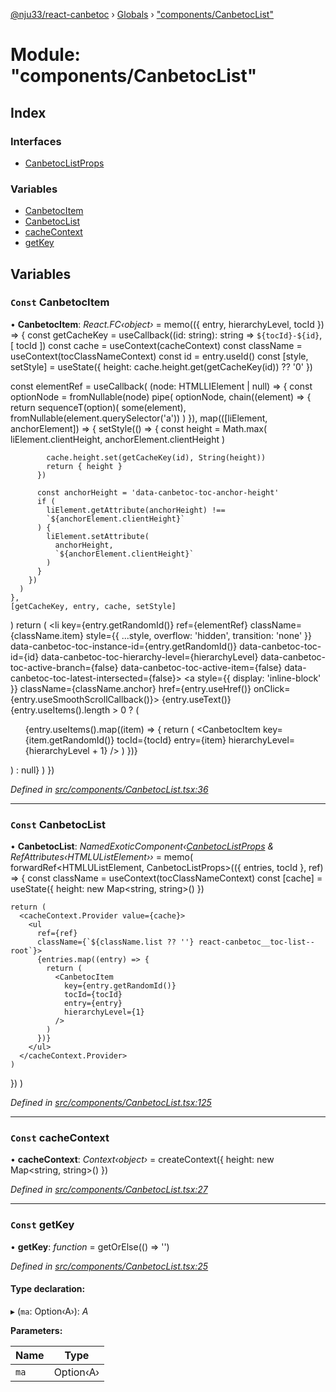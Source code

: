 [@nju33/react-canbetoc](../README.md) › [Globals](../globals.md) › ["components/CanbetocList"](_components_canbetoclist_.md)

# Module: "components/CanbetocList"

## Index

### Interfaces

* [CanbetocListProps](../interfaces/_components_canbetoclist_.canbetoclistprops.md)

### Variables

* [CanbetocItem](_components_canbetoclist_.md#const-canbetocitem)
* [CanbetocList](_components_canbetoclist_.md#const-canbetoclist)
* [cacheContext](_components_canbetoclist_.md#const-cachecontext)
* [getKey](_components_canbetoclist_.md#const-getkey)

## Variables

### `Const` CanbetocItem

• **CanbetocItem**: *React.FC‹object›* = memo(({ entry, hierarchyLevel, tocId }) => {
  const getCacheKey = useCallback((id: string): string => `${tocId}-${id}`, [
    tocId
  ])
  const cache = useContext(cacheContext)
  const className = useContext(tocClassNameContext)
  const id = entry.useId()
  const [style, setStyle] = useState<any>({
    height: cache.height.get(getCacheKey(id)) ?? '0'
  })

  const elementRef = useCallback(
    (node: HTMLLIElement | null) => {
      const optionNode = fromNullable(node)
      pipe(
        optionNode,
        chain((element) => {
          return sequenceT(option)(
            some(element),
            fromNullable(element.querySelector('a'))
          )
        }),
        map(([liElement, anchorElement]) => {
          setStyle(() => {
            const height = Math.max(
              liElement.clientHeight,
              anchorElement.clientHeight
            )

            cache.height.set(getCacheKey(id), String(height))
            return { height }
          })

          const anchorHeight = 'data-canbetoc-toc-anchor-height'
          if (
            liElement.getAttribute(anchorHeight) !==
            `${anchorElement.clientHeight}`
          ) {
            liElement.setAttribute(
              anchorHeight,
              `${anchorElement.clientHeight}`
            )
          }
        })
      )
    },
    [getCacheKey, entry, cache, setStyle]
  )
  return (
    <li
      key={entry.getRandomId()}
      ref={elementRef}
      className={className.item}
      style={{ ...style, overflow: 'hidden', transition: 'none' }}
      data-canbetoc-toc-instance-id={entry.getRandomId()}
      data-canbetoc-toc-id={id}
      data-canbetoc-toc-hierarchy-level={hierarchyLevel}
      data-canbetoc-toc-active-branch={false}
      data-canbetoc-toc-active-item={false}
      data-canbetoc-toc-latest-intersected={false}>
      <a
        style={{ display: 'inline-block' }}
        className={className.anchor}
        href={entry.useHref()}
        onClick={entry.useSmoothScrollCallback()}>
        <span className={className.text}>{entry.useText()}</span>
      </a>
      {entry.useItems().length > 0 ? (
        <ul className={className.list}>
          {entry.useItems().map((item) => {
            return (
              <CanbetocItem
                key={item.getRandomId()}
                tocId={tocId}
                entry={item}
                hierarchyLevel={hierarchyLevel + 1}
              />
            )
          })}
        </ul>
      ) : null}
    </li>
  )
})

*Defined in [src/components/CanbetocList.tsx:36](https://github.com/nju33/react-canbetoc/blob/118b6f6/src/components/CanbetocList.tsx#L36)*

___

### `Const` CanbetocList

• **CanbetocList**: *NamedExoticComponent‹[CanbetocListProps](../interfaces/_components_canbetoclist_.canbetoclistprops.md) & RefAttributes‹HTMLUListElement››* = memo(
  forwardRef<HTMLUListElement, CanbetocListProps>(({ entries, tocId }, ref) => {
    const className = useContext(tocClassNameContext)
    const [cache] = useState({
      height: new Map<string, string>()
    })

    return (
      <cacheContext.Provider value={cache}>
        <ul
          ref={ref}
          className={`${className.list ?? ''} react-canbetoc__toc-list--root`}>
          {entries.map((entry) => {
            return (
              <CanbetocItem
                key={entry.getRandomId()}
                tocId={tocId}
                entry={entry}
                hierarchyLevel={1}
              />
            )
          })}
        </ul>
      </cacheContext.Provider>
    )
  })
)

*Defined in [src/components/CanbetocList.tsx:125](https://github.com/nju33/react-canbetoc/blob/118b6f6/src/components/CanbetocList.tsx#L125)*

___

### `Const` cacheContext

• **cacheContext**: *Context‹object›* = createContext({
  height: new Map<string, string>()
})

*Defined in [src/components/CanbetocList.tsx:27](https://github.com/nju33/react-canbetoc/blob/118b6f6/src/components/CanbetocList.tsx#L27)*

___

### `Const` getKey

• **getKey**: *function* = getOrElse(() => '')

*Defined in [src/components/CanbetocList.tsx:25](https://github.com/nju33/react-canbetoc/blob/118b6f6/src/components/CanbetocList.tsx#L25)*

#### Type declaration:

▸ (`ma`: Option‹A›): *A*

**Parameters:**

Name | Type |
------ | ------ |
`ma` | Option‹A› |
